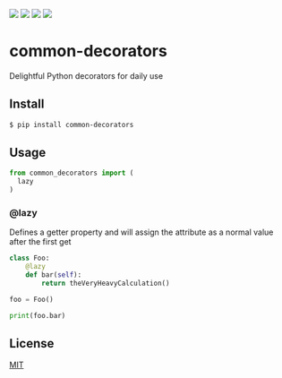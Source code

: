 [![](https://travis-ci.org/kaelzhang/python-common-decorators.svg?branch=master)](https://travis-ci.org/kaelzhang/python-common-decorators)
[![](https://codecov.io/gh/kaelzhang/python-common-decorators/branch/master/graph/badge.svg)](https://codecov.io/gh/kaelzhang/python-common-decorators)
[![](https://img.shields.io/pypi/v/common-decorators.svg)](https://pypi.org/project/common-decorators/)
[![](https://img.shields.io/pypi/l/common-decorators.svg)](https://github.com/kaelzhang/python-common-decorators)

# common-decorators

Delightful Python decorators for daily use

## Install

```sh
$ pip install common-decorators
```

## Usage

```py
from common_decorators import (
  lazy
)
```

### @lazy

Defines a getter property and will assign the attribute as a normal value after the first get

```py
class Foo:
    @lazy
    def bar(self):
        return theVeryHeavyCalculation()

foo = Foo()

print(foo.bar)
```

## License

[MIT](LICENSE)
